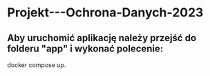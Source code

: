 # Projekt---Ochrona-Danych-2023

## Aby uruchomić aplikację należy przejść do folderu "app" i wykonać polecenie:

   docker compose up.
